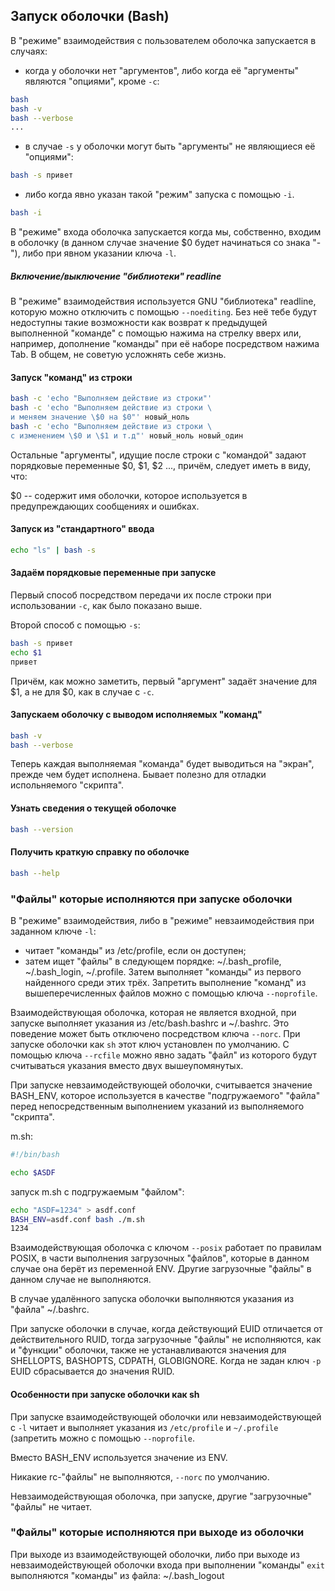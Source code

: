 ## Запуск оболочки (Bash)

В "режиме" взаимодействия с пользователем оболочка запускается в случаях:

* когда у оболочки нет "аргументов", либо когда её "аргументы" являются
  "опциями", кроме `-c`:

```bash
bash
bash -v
bash --verbose
...
```

* в случае `-s` у оболочки могут быть "аргументы" не являющиеся её "опциями":

```bash
bash -s привет
```

* либо когда явно указан такой "режим" запуска с помощью `-i`.

```bash
bash -i
```

В "режиме" входа оболочка запускается когда мы, собственно, входим в оболочку
(в данном случае значение $0 будет начинаться со знака "-"), либо при явном
указании ключа `-l`.

##### Включение/выключение "библиотеки" readline

В "режиме" взаимодействия используется GNU "библиотека" readline, которую можно
отключить с помощью `--noediting`. Без неё тебе будут недоступны такие
возможности как возврат к предыдущей выполненной "команде" с помощью нажима на
стрелку вверх или, например, дополнение "команды" при её наборе посредством
нажима Tab. В общем, не советую усложнять себе жизнь.

#### Запуск "команд" из строки

```bash
bash -c 'echo "Выполняем действие из строки"'
bash -c 'echo "Выполняем действие из строки \
и меняем значение \$0 на $0"' новый_ноль
bash -c 'echo "Выполняем действие из строки \
с изменением \$0 и \$1 и т.д"' новый_ноль новый_один
```

Остальные "аргументы", идущие после строки с "командой" задают порядковые
переменные $0, $1, $2 ..., причём, следует иметь в виду, что:

$0 -- содержит имя оболочки, которое используется в предупреждающих сообщениях и
ошибках.

#### Запуск из "стандартного" ввода

```bash
echo "ls" | bash -s
```

#### Задаём порядковые переменные при запуске

Первый способ посредством передачи их после строки при использовании `-c`, как
было показано выше.

Второй способ с помощью `-s`:

```bash
bash -s привет
echo $1
привет
```

Причём, как можно заметить, первый "аргумент" задаёт значение для $1, а не для
$0, как в случае с `-c`.

#### Запускаем оболочку с выводом исполняемых "команд"

```bash
bash -v
bash --verbose
```

Теперь каждая выполняемая "команда" будет выводиться на "экран", прежде чем
будет исполнена. Бывает полезно для отладки испольняемого "скрипта".

#### Узнать сведения о текущей оболочке

```bash
bash --version
```

#### Получить краткую справку по оболочке

```bash
bash --help
```

### "Файлы" которые исполняются при запуске оболочки

В "режиме" взаимодействия, либо в "режиме" невзаимодействия при заданном ключе
`-l`:

* читает "команды" из /etc/profile, если он доступен;
* затем ищет "файлы" в следующем порядке:  ~/.bash_profile, ~/.bash_login, ~/.profile.
  Затем выполняет "команды" из первого найденного среди этих трёх. Запретить
  выполнение "команд" из вышеперечисленных файлов можно с помощью ключа `--noprofile`.

Взаимодействующая оболочка, которая не является входной, при запуске выполняет
указания из /etc/bash.bashrc и ~/.bashrc. Это поведение может быть отключено
посредством ключа `--norc`. При запуске оболочки как `sh` этот ключ установлен
по умолчанию. С помощью ключа `--rcfile` можно явно задать "файл" из которого
будут считываться указания вместо двух вышеупомянутых.

При запуске невзаимодействующей оболочки, считывается значение BASH_ENV, которое
используется в качестве "подгружаемого" "файла" перед непосредственным выполнением
указаний из выполняемого "скрипта".

m.sh:

```bash
#!/bin/bash

echo $ASDF
```

запуск m.sh с подгружаемым "файлом":

```bash
echo "ASDF=1234" > asdf.conf
BASH_ENV=asdf.conf bash ./m.sh
1234
```
Взаимодействующая оболочка с ключом `--posix` работает по правилам POSIX, в
части выполнения загрузочных "файлов", которые в данном случае она берёт из
переменной ENV. Другие загрузочные "файлы" в данном случае не выполняются.

В случае удалённого запуска оболочки выполняются указания из "файла" ~/.bashrc.

При запуске оболочки в случае, когда действующий EUID отличается от
действительного RUID, тогда загрузочные "файлы" не исполняются, как и "функции"
оболочки, также не устанавливаются значения для SHELLOPTS, BASHOPTS,
CDPATH, GLOBIGNORE. Когда не задан ключ `-p` EUID сбрасывается до значения RUID.

#### Особенности при запуске оболочки как sh

При запуске взаимодействующей оболочки или невзаимодействующей с `-l` читает и
выполняет указания из `/etc/profile` и `~/.profile` (запретить можно с помощью
`--noprofile`.

Вместо BASH_ENV используется значение из ENV.

Никакие rc-"файлы" не выполняются, `--norc` по умолчанию.

Невзаимодействующая оболочка, при запуске, другие "загрузочные" "файлы" не читает.

### "Файлы" которые исполняются при выходе из оболочки

При выходе из взаимодействующей оболочки, либо при выходе из невзаимодействующей
оболочки входа при выполнении "команды" `exit` выполняются "команды" из файла:
~/.bash_logout
